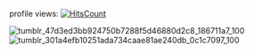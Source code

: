   profile views: [![HitsCount](https://hits.dwyl.com/inhospitable/inhospitable.svg?style=flat-square)](http://hits.dwyl.com/inhospitable/inhospitable)



![tumblr_47d3ed3bb924750b7288f5d46880d2c8_186711a7_100](https://github.com/user-attachments/assets/2551d392-01b1-4c7c-84de-374495385936) ![tumblr_301a4efb10251ada734caae81ae240db_0c1c7097_100](https://github.com/user-attachments/assets/9e7943ab-79e3-4cc3-9f65-1f667c682d40)


